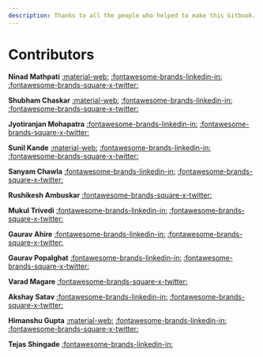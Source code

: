 ```yaml
---
description: Thanks to all the people who helped to make this Gitbook.
---
```


# **Contributors**

**Ninad Mathpati** [:material-web:](https://ninadmathpati.com) [:fontawesome-brands-linkedin-in:](https://linkedin.com/in/ninad-mathpati/)     [:fontawesome-brands-square-x-twitter:](https://twitter.com/ninad\_mathpati)

**Shubham Chaskar** [:material-web:](https://shubhamchaskar.com/) [:fontawesome-brands-linkedin-in:](https://www.linkedin.com/in/shubham-chaskar) [:fontawesome-brands-square-x-twitter:](https://twitter.com/chaskar\_shubham)

**Jyotiranjan Mohapatra** [:fontawesome-brands-linkedin-in:](https://www.linkedin.com/in/jyotiranjan-mohapatra/) [:fontawesome-brands-square-x-twitter:](https://twitter.com/sonumohapatra92)

**Sunil Kande** [:material-web:](https://techfrendz007.blogspot.com/) [:fontawesome-brands-linkedin-in:](https://www.linkedin.com/in/sunil-kande-495b7812b/) [:fontawesome-brands-square-x-twitter:](https://twitter.com/Sunil45\_)

**Sanyam Chawla** [:fontawesome-brands-linkedin-in:](https://www.linkedin.com/in/infosecsanyam/) [:fontawesome-brands-square-x-twitter:](https://twitter.com/infosecsanyam)

**Rushikesh Ambuskar** [:fontawesome-brands-square-x-twitter:](https://twitter.com/u1tran00b)

**Mukul Trivedi** [:fontawesome-brands-linkedin-in:](https://www.linkedin.com/in/m0hn1sh/) [:fontawesome-brands-square-x-twitter:](https://twitter.com/M0hn1sh)

**Gaurav Ahire** [:fontawesome-brands-linkedin-in:](https://www.linkedin.com/in/gaurav-ahire-27b378140) [:fontawesome-brands-square-x-twitter:](https://twitter.com/GauravAhire12)

**Gaurav Popalghat** [:fontawesome-brands-linkedin-in:](https://www.linkedin.com/in/noobx/) [:fontawesome-brands-square-x-twitter:](https://twitter.com/N008x)

**Varad Magare** [:fontawesome-brands-square-x-twitter:](https://twitter.com/magarevarad)

**Akshay Satav** [:fontawesome-brands-linkedin-in:](https://www.linkedin.com/in/akshaysatav) [:fontawesome-brands-square-x-twitter:](https://twitter.com/AkkiSatav)

**Himanshu Gupta** [:material-web:](https://himanshugupta2077.github.io/) [:fontawesome-brands-linkedin-in:](https://www.linkedin.com/in/himanshugupta2077) [:fontawesome-brands-square-x-twitter:](https://twitter.com/himanshug2077)

**Tejas Shingade** [:fontawesome-brands-linkedin-in:](https://www.linkedin.com/in/tejas-shingade/)